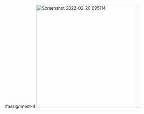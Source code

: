 #assignment-4
<img width="340" alt="Screenshot 2022-02-20 095114" src="https://user-images.githubusercontent.com/99406182/155884959-c41e2343-fb1a-44e1-abc0-222b17b20cca.png">
